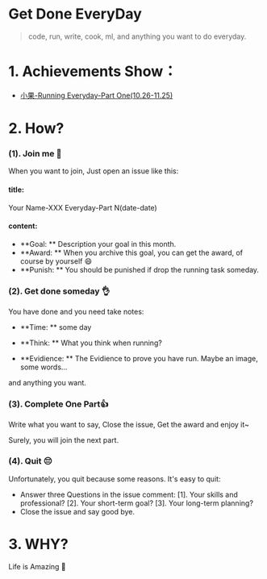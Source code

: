 Get Done EveryDay
================

> code, run, write, cook, ml, and anything you want to do everyday.

# 1. Achievements Show：

- [小果-Running Everyday-Part One(10.26-11.25)](https://github.com/imsobear/Running-Everyday/issues/1)

# 2. How?

### (1). Join me :clap:

When you want to join, Just open an issue like this:

#### title: 

Your Name-XXX Everyday-Part N(date-date)

#### content: 

- **Goal: ** Description your goal in this month.
- **Award: ** When you archive this goal, you can get the award, of course by yourself :smile:
- **Punish: ** You should be punished if drop the running task someday.

### (2). Get done someday :ok_hand:  

You have done and you need take notes:

- **Time: ** some day

- **Think: ** What you think when running?

- **Evidience: ** The Evidience to prove you have run. Maybe an image, some words...

and anything you want.

### (3). Complete One Part:thumbsup:

Write what you want to say, Close the issue, Get the award and enjoy it~ 

Surely, you will join the next part.

### (4). Quit :pensive:

Unfortunately, you quit because some reasons. It's easy to quit:

- Answer three Questions in the issue comment: [1]. Your skills and professional? [2]. Your short-term goal? [3]. Your long-term planning? 
- Close the issue and say good bye.


# 3. WHY?

Life is Amazing :dog:



